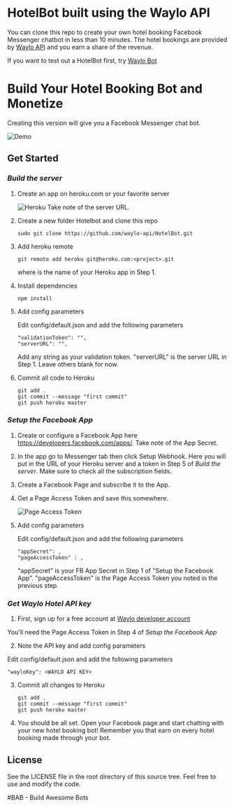# HotelBot built using the Waylo API

You can clone this repo to create your own hotel booking Facebook Messenger chatbot in less than 10 minutes. The hotel bookings are provided by [Waylo API](http://thewaylo.com/dev) and you earn a share of the revenue.

If you want to test out a HotelBot first, try [Waylo Bot](https://m.me/thewaylo)

# Build Your Hotel Booking Bot and Monetize

Creating this version will give you a Facebook Messenger chat bot. 

![Demo](http://i.imgur.com/I9MgSI8.gif)

## Get Started

### *Build the server*

1. Create an app on heroku.com or your favorite server

    ![Heroku](http://nicelydone.club/wp-content/uploads/2016/08/nicelydone-heroku-create.png)
Take note of the server URL.

2. Create a new folder Hotelbot and clone this repo

    ```
    sudo git clone https://github.com/waylo-api/HotelBot.git
    ```

3. Add heroku remote 

    ```
    git remote add heroku git@heroku.com:<project>.git
    ```

    where <project> is the name of your Heroku app in Step 1.

4. Install dependencies

    ```
    npm install
    ```
5. Add config parameters

   Edit config/default.json and add the following parameters

   ```
   "validationToken": "",
   "serverURL": "",
   ```

   Add any string as your validation token.
   "serverURL" is the server URL in Step 1. Leave others blank for now.

6. Commit all code to Heroku

    ```
    git add .
    git commit --message "first commit"
    git push heroku master    
    ``` 

### *Setup the Facebook App*

1. Create or configure a Facebook App here https://developers.facebook.com/apps/. Take note of the App Secret.

2. In the app go to Messenger tab then click Setup Webhook. Here you will put in the URL of your Heroku server and a token in Step 5 of *Build the server*. Make sure to check all the subscription fields.

3. Create a Facebook Page and subscribe it to the App. 

4. Get a Page Access Token and save this somewhere. 

    ![Page Access Token](https://abhaykashyap.com/media/ckeditor/2016/11/30/fb_token_generation.png)

5. Add config parameters

   Edit config/default.json and add the following parameters

   ```
   "appSecret": ,
   "pageAccessToken" : ,
   ```

   "appSecret" is your FB App Secret in Step 1 of "Setup the Facebook App". "pageAccessToken" is the Page Access Token you noted in the previous step. 
    

### *Get Waylo Hotel API key*

1. First, sign up for a free account at [Waylo developer account](http://waylodev.herokuapp.com/register)

You'll need the Page Access Token in Step 4 of *Setup the Facebook App*

2. Note the API key and add config parameters

 Edit config/default.json and add the following parameters

   ```
   "wayloKey": <WAYLO API KEY>
   ```
3. Commit all changes to Heroku

    ```
    git add .
    git commit --message "first commit"
    git push heroku master    
    ``` 
4. You should be all set. Open your Facebook page  and start chatting with your new hotel booking bot! Remember you that earn on every hotel booking made through your bot.


## License

See the LICENSE file in the root directory of this source tree. Feel free to use and modify the code.


#BAB - Build Awesome Bots
